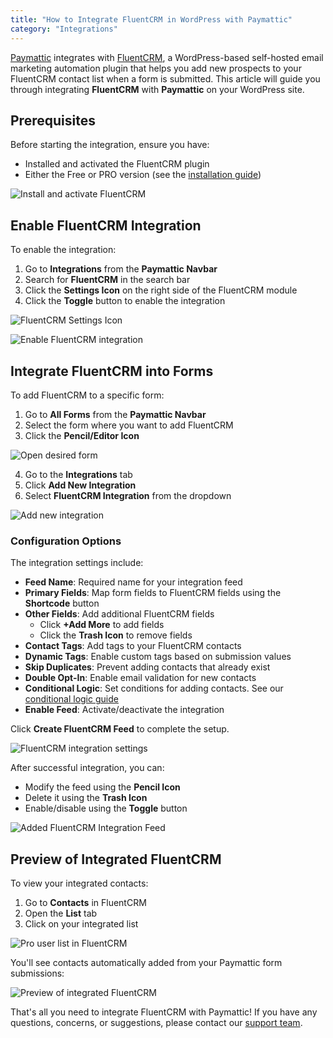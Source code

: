 ```yaml
---
title: "How to Integrate FluentCRM in WordPress with Paymattic"
category: "Integrations"
---
```


[Paymattic](https://paymattic.com/) integrates with [FluentCRM](http://www.fluentcrm.com/), a WordPress-based self-hosted email marketing automation plugin that helps you add new prospects to your FluentCRM contact list when a form is submitted. This article will guide you through integrating **FluentCRM** with **Paymattic** on your WordPress site.

## Prerequisites

Before starting the integration, ensure you have:
- Installed and activated the FluentCRM plugin
- Either the Free or PRO version (see the [installation guide](https://fluentcrm.com/docs/how-to-install-upgrade-and-activate-license/))

![Install and activate FluentCRM](/images/integrations/how-to-integrate-fluentcrm-in-wordpress-with-paymattic/Install-activate-FluentCRM-scaled.webp)

## Enable FluentCRM Integration

To enable the integration:

1. Go to **Integrations** from the **Paymattic Navbar**
2. Search for **FluentCRM** in the search bar
3. Click the **Settings Icon** on the right side of the FluentCRM module
4. Click the **Toggle** button to enable the integration

![FluentCRM Settings Icon](/images/integrations/how-to-integrate-fluentcrm-in-wordpress-with-paymattic/Fluent-CRMs-Settings-Icon-1-scaled.webp)

![Enable FluentCRM integration](/images/integrations/how-to-integrate-fluentcrm-in-wordpress-with-paymattic/Enabled-Fluent-CRM-integration-scaled.webp)

## Integrate FluentCRM into Forms

To add FluentCRM to a specific form:

1. Go to **All Forms** from the **Paymattic Navbar**
2. Select the form where you want to add FluentCRM
3. Click the **Pencil/Editor Icon**

![Open desired form](/images/integrations/how-to-integrate-fluentcrm-in-wordpress-with-paymattic/Open-desired-form-2-scaled.webp)

4. Go to the **Integrations** tab
5. Click **Add New Integration**
6. Select **FluentCRM Integration** from the dropdown

![Add new integration](/images/integrations/how-to-integrate-fluentcrm-in-wordpress-with-paymattic/Add-new-integration-dropdown-fluent-crm-scaled.webp)

### Configuration Options

The integration settings include:

- **Feed Name**: Required name for your integration feed
- **Primary Fields**: Map form fields to FluentCRM fields using the **Shortcode** button
- **Other Fields**: Add additional FluentCRM fields
  - Click **+Add More** to add fields
  - Click the **Trash Icon** to remove fields
- **Contact Tags**: Add tags to your FluentCRM contacts
- **Dynamic Tags**: Enable custom tags based on submission values
- **Skip Duplicates**: Prevent adding contacts that already exist
- **Double Opt-In**: Enable email validation for new contacts
- **Conditional Logic**: Set conditions for adding contacts. See our [conditional logic guide](/how-to-use-conditional-logic-in-form-fields-with-paymattic)
- **Enable Feed**: Activate/deactivate the integration

Click **Create FluentCRM Feed** to complete the setup.

![FluentCRM integration settings](/images/integrations/how-to-integrate-fluentcrm-in-wordpress-with-paymattic/Add-New-FluentCRM-Integration-Feed-page.webp)

After successful integration, you can:
- Modify the feed using the **Pencil Icon**
- Delete it using the **Trash Icon**
- Enable/disable using the **Toggle** button

![Added FluentCRM Integration Feed](/images/integrations/how-to-integrate-fluentcrm-in-wordpress-with-paymattic/Added-Fluent-CRM-Integration-Feed-scaled.webp)

## Preview of Integrated FluentCRM

To view your integrated contacts:

1. Go to **Contacts** in FluentCRM
2. Open the **List** tab
3. Click on your integrated list

![Pro user list in FluentCRM](/images/integrations/how-to-integrate-fluentcrm-in-wordpress-with-paymattic/Pro-uder-list-from-FluentCRM-scaled.webp)

You'll see contacts automatically added from your Paymattic form submissions:

![Preview of integrated FluentCRM](/images/integrations/how-to-integrate-fluentcrm-in-wordpress-with-paymattic/Preview-of-integrated-FluentCRM-scaled.webp)

That's all you need to integrate FluentCRM with Paymattic! If you have any questions, concerns, or suggestions, please contact our [support team](https://wpmanageninja.com/support-tickets/?utm_source=wpmn&utm_medium=home&utm_campaign=site#/).